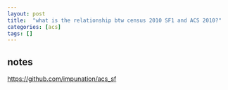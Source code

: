 ```yaml
---
layout: post
title:  "what is the relationship btw census 2010 SF1 and ACS 2010?"
categories: [acs]
tags: []
---
```


## notes

https://github.com/impunation/acs_sf